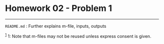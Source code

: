 # Homework 02 - Problem 1
---
`README.md` : Further explains m-file, inputs, outputs    

<sup>[1](#footnoteUno)</sup>
<a name = "footnoteUno">1</a>: Note that m-files may not be reused unless express consent is given.  
